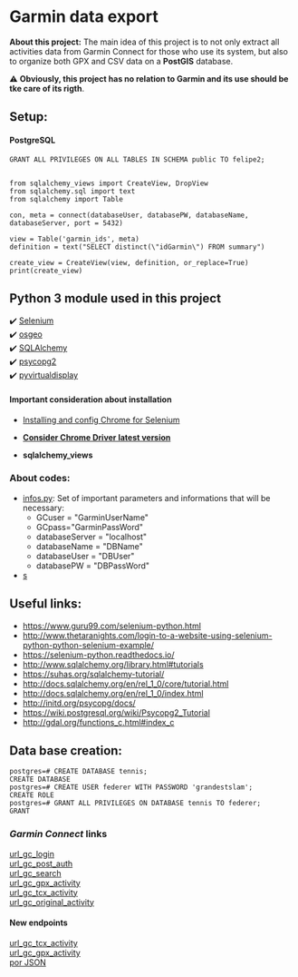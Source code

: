 # Garmin data export
**About this project:** The main idea of this project is to not only extract all activities data from Garmin Connect for those who use its system, but also to organize both GPX and CSV data on a **PostGIS** database. 

:warning: **Obviously, this project has no relation to Garmin and its use should be tke care of its rigth**.

## Setup:

#### PostgreSQL
```
GRANT ALL PRIVILEGES ON ALL TABLES IN SCHEMA public TO felipe2;
```

```

from sqlalchemy_views import CreateView, DropView
from sqlalchemy.sql import text
from sqlalchemy import Table

con, meta = connect(databaseUser, databasePW, databaseName, databaseServer, port = 5432)

view = Table('garmin_ids', meta)
definition = text("SELECT distinct(\"idGarmin\") FROM summary")

create_view = CreateView(view, definition, or_replace=True)
print(create_view)

```
## Python 3 module used in this project
:heavy_check_mark: [Selenium](https://selenium-python.readthedocs.io/)  
:heavy_check_mark: [osgeo](http://gdal.org/python/)  
:heavy_check_mark: [SQLAlchemy](http://www.sqlalchemy.org/)  
:heavy_check_mark: [psycopg2](http://initd.org/psycopg/docs/)  
:heavy_check_mark: [pyvirtualdisplay](http://pyvirtualdisplay.readthedocs.io/en/latest/)  
  
#### Important consideration about installation  
* [Installing and config Chrome for Selenium](https://christopher.su/2015/selenium-chromedriver-ubuntu/)  
* [**Consider Chrome Driver latest version**](https://chromedriver.storage.googleapis.com/2.40/chromedriver_linux64.zip)  

* **sqlalchemy_views**  

### About codes:
* [infos.py](): Set of important parameters and informations that will be necessary:
    * GCuser = "GarminUserName"
    * GCpass="GarminPassWord"
    * databaseServer = "localhost"
    * databaseName = "DBName"
    * databaseUser = "DBUser"
    * databasePW = "DBPassWord"
* [s]()

## Useful links:
* https://www.guru99.com/selenium-python.html  
* http://www.thetaranights.com/login-to-a-website-using-selenium-python-python-selenium-example/  
* https://selenium-python.readthedocs.io/  
* http://www.sqlalchemy.org/library.html#tutorials
* https://suhas.org/sqlalchemy-tutorial/
* http://docs.sqlalchemy.org/en/rel_1_0/core/tutorial.html  
* http://docs.sqlalchemy.org/en/rel_1_0/index.html  
* http://initd.org/psycopg/docs/
* https://wiki.postgresql.org/wiki/Psycopg2_Tutorial  
* http://gdal.org/functions_c.html#index_c

## Data base creation:
```
postgres=# CREATE DATABASE tennis;
CREATE DATABASE
postgres=# CREATE USER federer WITH PASSWORD 'grandestslam';
CREATE ROLE
postgres=# GRANT ALL PRIVILEGES ON DATABASE tennis TO federer;
GRANT
```

### *Garmin Connect* links

[url_gc_login](https://sso.garmin.com/sso/login?service=https%3A%2F%2Fconnect.garmin.com%2Fpost-auth%2Flogin&webhost=olaxpw-connect04&source=https%3A%2F%2Fconnect.garmin.com%2Fen-US%2Fsignin&redirectAfterAccountLoginUrl=https%3A%2F%2Fconnect.garmin.com%2Fpost-auth%2Flogin&redirectAfterAccountCreationUrl=https%3A%2F%2Fconnect.garmin.com%2Fpost-auth%2Flogin&gauthHost=https%3A%2F%2Fsso.garmin.com%2Fsso&locale=en_US&id=gauth-widget&cssUrl=https%3A%2F%2Fstatic.garmincdn.com%2Fcom.garmin.connect%2Fui%2Fcss%2Fgauth-custom-v1.1-min.css&clientId=GarminConnect&rememberMeShown=true&rememberMeChecked=false&createAccountShown=true&openCreateAccount=false&usernameShown=false&displayNameShown=false&consumeServiceTicket=false&initialFocus=true&embedWidget=false&generateExtraServiceTicket=false)  
[url_gc_post_auth](https://connect.garmin.com/post-auth/login?)  
[url_gc_search](http://connect.garmin.com/proxy/activity-search-service-1.0/json/activities?)  
[url_gc_gpx_activity](http://connect.garmin.com/proxy/activity-service-1.1/gpx/activity/)  
[url_gc_tcx_activity](http://connect.garmin.com/proxy/activity-service-1.1/tcx/activity/)  
[url_gc_original_activity](http://connect.garmin.com/proxy/download-service/files/activity/)  

#### New endpoints
[url_gc_tcx_activity](https://connect.garmin.com/modern/proxy/download-service/export/tcx/activity/)  
[url_gc_gpx_activity](https://connect.garmin.com/modern/proxy/download-service/export/gpx/activity/)  
[por JSON](https://connect.garmin.com/proxy/activity-search-service-1.0/json/activities?)
